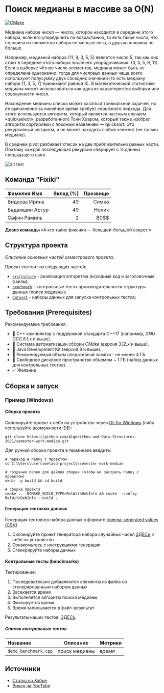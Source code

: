 # Поиск медианы в массиве за O(N)

[![CMake](https://github.com/Algorithms-and-Data-Structures-2021/semester-work-median/actions/workflows/cmake.yml/badge.svg)](https://github.com/Algorithms-and-Data-Structures-2021/semester-work-median/actions/workflows/cmake.yml)

Медиа́на набора чисел — число, которое находится в середине этого набора, если его упорядочить по возрастанию, то есть такое число, что половина из элементов набора не меньше него, а другая половина не больше.
  
Например, медианой набора {11, 9, 3, 5, 5} является число 5, так как оно стоит в середине этого набора после его упорядочивания: {3, 5, 5, 9, 11}. Если в выборке чётное число элементов, медиана может быть не определена однозначно: тогда для числовых данных чаще всего используют полусумму двух соседних значений (то есть медиану набора {1, 3, 5, 7} принимают равной 4). В математической статистике медиана может использоваться как одна из характеристик выборки или совокупности чисел.
	
Нахождение медианы списка может казаться тривиальной задачей, но ее выполнение за линейное время требует серьезного подхода. Для этого используется алгоритм, который является частным случаем «quickselect», разработанного Тони Хоаром, который также изобрел алгоритм сортировки с похожим названием — quicksort. Это рекурсивный алгоритм, и он может находить любой элемент (не только медиану).

В среднем pivot разбивает список на две приблизительно равных части. Поэтому каждая последующая рекурсия оперирует с 1⁄2 данных предыдущего шага.
  
  ![alt text](https://lh5.googleusercontent.com/JSoLLSqoyJxcdk-eR_b-yt5UCy1KwF_v4lXVRM-BvsLaB9xv1yx_erqOOWaF37aYBBL3kh6kNggtG_qjmInfxNttzPWs6V6aTQZA7rAqo6yVonlV6EW4Bv4ZKXqfZah6GzFJn-_9)


## Команда "Fixiki"

| Фамилия Имя    | Вклад (%) | Прозвище              |
| :---           |   ---:    |  ---:                 |
| Видеева Ирина  | 49        |  Симка                |
| Бадамшин Артур | 49        |  Нолик                |
| Сафин Рамиль   | 2         |  B0$$                 |

**Девиз команды**
«А кто такие фиксики — большой-большой секрет!»

## Структура проекта

_Описание основных частей семестрового проекта._

Проект состоит из следующих частей:

- [`src`](src)/[`include`](include) - реализация алгоритма (исходный код и заголовочные файлы);
- [`benchmark`](benchmark) - контрольные тесты производительности структуры данных (поиск медианы);
- [`dataset`](dataset) - наборы данных для запуска контрольных тестов;

## Требования (Prerequisites)

Рекомендуемые требования:

- :black_square_button: С++ компилятор c поддержкой стандарта C++17 (например, _GNU GCC 8.1.x_ и выше).
- :black_square_button: Система автоматизации сборки _CMake_ (версия _3.12.x_ и выше).
- :black_square_button: Java Development Kit (версия 8 и выше).
- :black_square_button: Рекомендуемый объем оперативной памяти - не менее 4 ГБ.
- :black_square_button: Свободное дисковое пространство объемом ~ 1 ГБ (набор данных для контрольных тестов).
- :white_check_mark: Желание

## Сборка и запуск

### Пример (Windows)

#### Сборка проекта

Склонируйте проект к себе на устройство через [Git for Windows](https://gitforwindows.org/) (либо используйте
возможности IDE):

```shell
git clone https://github.com/Algorithms-and-Data-Structures-2021/semester-work-median.git
```

Для ручной сборки проекта в терминале введите:

```shell
# переход в папку с проектом
cd C:\Users\username\asd-projects\semester-work-median

# создание папки для файлов сборки (чтобы не засорять папку с проектом) 
mkdir -p build && cd build 

# сборка проекта
cmake .. -DCMAKE_BUILD_TYPE=RelWithDebInfo && cmake --config RelWithDebInfo --build . 
```

#### Генерация тестовых данных

Генерация тестового набора данных в
формате [comma-seperated values (CSV)](https://en.wikipedia.org/wiki/Comma-separated_values)

1) Склонируйте проект генератора набора случайных чисел [ЗДЕСЬ](https://github.com/rthoor/generation.git) к себе на устройство 
2) Ознакомьтесь с инструкциями генерации
3) Сгенерируйте наборы данных

#### Контрольные тесты (benchmarks)

Тестирование:
1) Последовательно добавляются элементы из файла со сгенерированным набором данных
2) Засекается время
3) Выполняется алгоритм поиска медианы
4) Фиксируется время
5) Время записывается в файл-результат

Результаты наших тестов:
[ЗДЕСЬ](https://drive.google.com/drive/folders/1rFm2efkkVMAexTKysEGn6NOiWKzQiQfR?usp=sharing)

##### Список контрольных тестов

| Название                  | Описание                                | Метрики         |
| :---                      | ---                                     | :---            |
| `demo_benchmark.cpp` | поиск медианы                  | _время_         |


## Источники
- [Статья на Хабре](https://habr.com/ru/post/346930/)
- [Видео на YouTube](https://www.youtube.com/watch?v=sNtu2oGDRvU)
